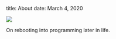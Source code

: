 title: About
date: March 4, 2020

![][aj_blue_painting_shrink_006]

On rebooting into programming later in life.

[aj_blue_painting_shrink_006]: {static}/images/aj_blue_painting_shrink_006.jpg
